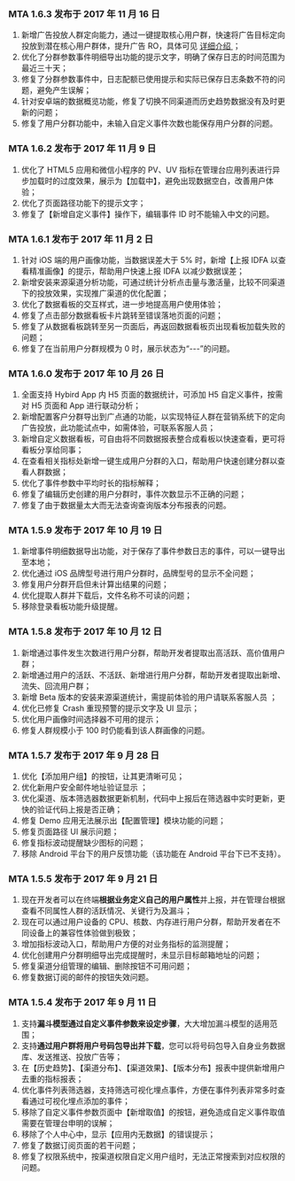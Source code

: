 ### MTA 1.6.3 发布于 2017 年 11 月 16 日

1. 新增广告投放人群定向能力，通过一键提取核心用户群，快速将广告目标定向投放到潜在核心用户群体，提升广告 RO，具体可见 [详细介绍
](http://tce.fsphere.cn/document/product/549/13088)；
2. 优化了分群参数事件明细导出功能的提示文字，明确了保存日志的时间范围为最近三十天；
3. 修复了分群参数事件中，日志配额已使用提示和实际已保存日志条数不符的问题，避免产生误解；
4. 针对安卓端的数据概览功能，修复了切换不同渠道而历史趋势数据没有及时更新的问题；
5. 修复了用户分群功能中，未输入自定义事件次数也能保存用户分群的问题。

### MTA 1.6.2 发布于 2017 年 11 月 9 日

1. 优化了 HTML5 应用和微信小程序的 PV、UV 指标在管理台应用列表进行异步加载时的过度效果，展示为【加载中】，避免出现数据空白，改善用户体验；
2. 优化了页面路径功能下的提示文字；
3. 修复了【新增自定义事件】操作下，编辑事件 ID 时不能输入中文的问题。

### MTA 1.6.1 发布于 2017 年 11 月 2 日

1. 针对 iOS 端的用户画像功能，当数据误差大于 5% 时，新增【上报 IDFA 以查看精准画像】的提示，帮助用户快速上报 IDFA 以减少数据误差；
2. 新增安装来源渠道分析功能，可通过统计分析点击量与激活量，比较不同渠道下的投放效果，实现推广渠道的优化配置；
3. 优化了数据看板的交互样式，进一步地提高用户使用体验；
4. 修复了点击部分数据看板卡片跳转至错误落地页面的问题；
5. 修复了从数据看板跳转至另一页面后，再返回数据看板页出现看板加载失败的问题；
6. 修复了在当前用户分群规模为 0 时，展示状态为“---”的问题。

### MTA 1.6.0 发布于 2017 年 10 月 26 日

1. 全面支持 Hybird App 内 H5 页面的数据统计，可添加 H5 自定义事件，按需对 H5 页面和 App 进行联动分析；
2. 新增配置客户分群导出到广点通的功能，以实现特征人群在营销系统下的定向广告投放，此功能试点中，如需体验，可联系客服人员；
3. 新增自定义数据看板，可自由将不同数据报表整合成看板以快速查看，更可将看板分享给同事；
4. 在查看相关指标处新增一键生成用户分群的入口，帮助用户快速创建分群以查看人群数据；
5. 优化了事件参数中平均时长的指标解释；
6. 修复了编辑历史创建的用户分群时，事件次数显示不正确的问题；
7. 修复了由于数据量太大而无法查询查询版本分布报表的问题。

### MTA 1.5.9 发布于 2017 年 10 月 19 日

1. 新增事件明细数据导出功能，对于保存了事件参数日志的事件，可以一键导出至本地；
2. 优化通过 iOS 品牌型号进行用户分群时，品牌型号的显示不全问题；
3. 修复用户分群开启但未计算出结果的问题；
4. 优化提取人群并下载后，文件名称不可读的问题；
5. 移除登录看板功能升级提醒。

### MTA 1.5.8 发布于 2017 年 10 月 12 日 

1. 新增通过事件发生次数进行用户分群，帮助开发者提取出高活跃、高价值用户群；
2. 新增通过用户的活跃、不活跃、新增进行用户分群，帮助开发者提取出新增、流失、回流用户群；
3. 新增 Beta 版本的安装来源渠道统计，需提前体验的用户请联系客服人员 ；
4. 优化已修复 Crash 重现预警的提示文字及 UI 显示；
5. 优化用户画像时间选择器不可用的提示；
6. 修复人群规模小于 100 时仍能看到该人群画像的问题。

### MTA 1.5.7 发布于 2017 年 9 月 28 日 

1. 优化【添加用户组】的按钮，让其更清晰可见； 
2. 优化新用户安全邮件地址验证显示 ；
3. 优化渠道、版本筛选器数据更新机制，代码中上报后在筛选器中实时更新，更快的验证代码上报是否正确；
4. 修复 Demo 应用无法展示出【配置管理】模块功能的问题；
5. 修复页面路径 UI 展示问题；
6. 修复指标波动提醒缺少图标的问题；
7. 移除 Android 平台下的用户反馈功能（该功能在 Android 平台下已不支持）。

### MTA 1.5.5 发布于 2017 年 9 月 21 日

1. 现在开发者可以在终端**根据业务定义自己的用户属性**并上报，并在管理台根据查看不同属性人群的活跃情况、关键行为及漏斗；
2. 现在可以通过用户设备的 CPU、核数、内存进行用户分群，帮助开发者在不同设备上的兼容性体验做到极致；
3. 增加指标波动入口，帮助用户方便的对业务指标的监测提醒；
4. 优化创建用户分群明细导出完成提醒时，未显示目标邮箱地址的问题；
5. 修复渠道分组管理的编辑、删除按钮不可用问题；
6. 修复数据订阅的邮件的按钮失效问题。

### MTA 1.5.4 发布于 2017 年 9 月 11 日

1. 支持**漏斗模型通过自定义事件参数来设定步骤**，大大增加漏斗模型的适用范围；
2. 支持**通过用户群将用户号码包导出并下载**，您可以将号码包导入自身业务数据库、发送推送、投放广告等；
3. 在【历史趋势】、【渠道分布】、【渠道效果】、【版本分布】报表中提供新增用户去重的指标报表；
4. 优化事件列表筛选器，支持筛选可视化埋点事件，方便在事件列表非常多时查看通过可视化埋点添加的事件；
5. 移除了自定义事件参数页面中【新增取值】的按钮，避免造成自定义事件取值需要在管理台申明的误解；
6. 移除了个人中心中，显示【应用内无数据】的错误提示；
7. 修复了数据订阅页面的若干问题；
8. 修复了权限系统中，按渠道权限自定义用户组时，无法正常搜索到对应权限的问题。